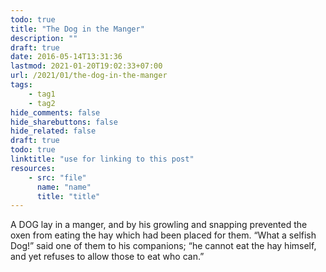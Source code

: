 ```yaml
---
todo: true
title: "The Dog in the Manger"
description: ""
draft: true
date: 2016-05-14T13:31:36
lastmod: 2021-01-20T19:02:33+07:00
url: /2021/01/the-dog-in-the-manger
tags:
    - tag1
    - tag2
hide_comments: false
hide_sharebuttons: false
hide_related: false
draft: true
todo: true
linktitle: "use for linking to this post"
resources:
    - src: "file"
      name: "name"
      title: "title"
---
```


A DOG lay in a manger, and by his growling and snapping prevented the oxen from eating the hay which had been placed for them. “What a selfish Dog!” said one of them to his companions; “he cannot eat the hay himself, and yet refuses to allow those to eat who can.”
